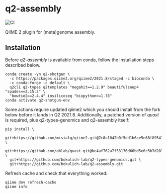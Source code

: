 # q2-assembly
![CI](https://github.com/bokulich-lab/q2-assembly/actions/workflows/ci.yml/badge.svg)

QIIME 2 plugin for (meta)genome assembly.

## Installation
Before _q2-assembly_ is available from conda, follow the installation steps described below.

```shell
conda create -yn q2-shotgun \
  -c https://packages.qiime2.org/qiime2/2021.8/staged -c bioconda \
  -c conda-forge -c default \
  q2cli q2-types q2templates "megahit==1.2.9" beautifulsoup4 "spades==3.15.2" \
  "bowtie2==2.4.4" insilicoseq "biopython<=1.78"
conda activate q2-shotgun-env
```

Some actions require updated qiime2 which you should install from the fork below before 
it lands in Q2 2021.8. Additionally, a patched version of _quast_ is required, plus
q2-types-genomics and q2-assembly itself:
```shell
pip install \
  git+https://github.com/misialq/qiime2.git@7c8c1042b0f5dd1b6ce5e68f89541f915880f89f \
  git+https://github.com/ablab/quast.git@bc4af762a7f53176d66bd5e6c5b7d28376d28e11 \
  git+https://github.com/bokulich-lab/q2-types-genomics.git \
  git+https://github.com/bokulich-lab/q2-assembly.git
```

Refresh cache and check that everything worked:
```shell
qiime dev refresh-cache
qiime info
```
